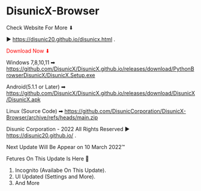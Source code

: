# DisunicX-Browser

<p>Check Website For More ⬇</p>

▶  https://disunic20.github.io/disunicx.html .

<p style="text-aling:center; color:red;">Download Now ⬇ </p>

Windows 7,8,10,11       ➡ https://github.com/DisunicX/DisunicX.github.io/releases/download/PythonBrowserDisunicX/DisunicX.Setup.exe 

Android(5.1.1 or Later) ➡ https://github.com/DisunicX/DisunicX.github.io/releases/download/DisunicX/DisunicX.apk

Linux (Source Code)     ➡ https://github.com/DisunicCorporation/DisunicX-Browser/archive/refs/heads/main.zip


Disunic Corporation - 2022 All Rights Reserved ▶ https://disunic20.github.io/ .

Next Update Will Be Appear on 10 March 2022™

Fetures On This Update Is Here 🔽

1. Incognito (Availabe On This Update).
2. UI Updated (Settings and More). 
3. And More
